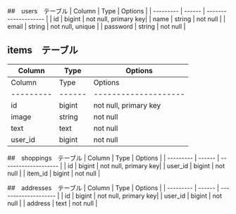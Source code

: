 ##　users　テーブル
| Column    | Type   | Options              |
| --------- | ------ | -------------------- |
| id        | bigint | not null, primary key|
| name      | string | not null             |
| email     | string | not null, unique     |
| password  | string | not null             |


## items　テーブル
| Column             | Type   | Options     |
| ------------------ | ------ | ----------- |
| Column    | Type   | Options              |
| --------- | ------ | -------------------- |
| id        | bigint | not null, primary key|
| image     | string | not null             |
| text      | text   | not null             |
| user_id   | bigint | not null             |


##　shoppings　テーブル
| Column    | Type   | Options              |
| --------- | ------ | -------------------- |
| id        | bigint | not null, primary key|
| user_id   | bigint | not null             |
| item_id   | bigint | not null             |

##　addresses　テーブル
| Column    | Type   | Options              |
| --------- | ------ | -------------------- |
| id        | bigint | not null, primary key|
| user_id   | bigint | not null             |
| address   | text   | not null             |